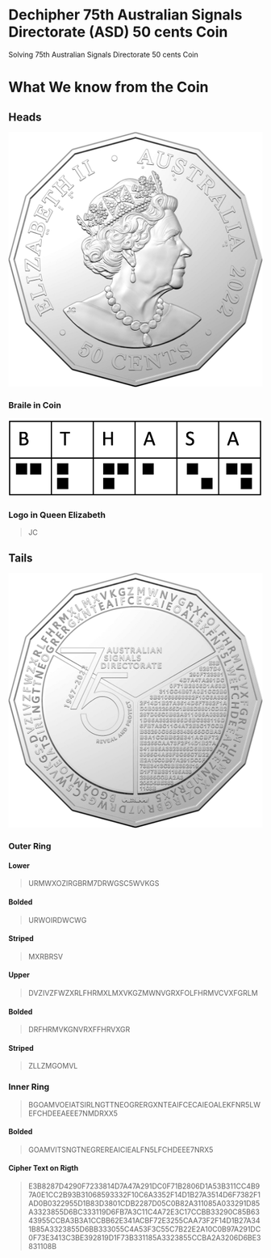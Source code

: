 # Dechipher 75th Australian Signals Directorate (ASD) 50 cents Coin
Solving 75th Australian Signals Directorate 50 cents Coin

# What We know from the Coin

## Heads
![Heads](/0002517_75th-anniversary-of-the-australian-signals-directorate-50c-uncirculated-coin-2022.jpeg)

### Braile in Coin
![BraileCoin](/Braile-Coin.png)

### Logo in Queen Elizabeth
> JC

## Tails
![Heads](/0002515_75th-anniversary-of-the-australian-signals-directorate-50c-uncirculated-coin-2022.jpeg)

### Outer Ring
#### Lower
> URMWXOZIRGBRM7DRWGSC5WVKGS

#### Bolded
> URWOIRDWCWG

#### Striped
> MXRBRSV

#### Upper
> DVZIVZFWZXRLFHRMXLMXVKGZMWNVGRXFOLFHRMVCVXFGRLM

#### Bolded
> DRFHRMVKGNVRXFFHRVXGR

#### Striped
> ZLLZMGOMVL

### Inner Ring
> BGOAMVOEIATSIRLNGTTNEOGRERGXNTEAIFCECAIEOALEKFNR5LWEFCHDEEAEEE7NMDRXX5

#### Bolded
> GOAMVITSNGTNEGREREAICIEALFN5LFCHDEEE7NRX5

#### Cipher Text on Rigth
> E3B8287D4290F7233814D7A47A291DC0F71B2806D1A53B311CC4B97A0E1CC2B93B31068593332F10C6A3352F14D1B27A3514D6F7382F1AD0B0322955D1B83D3801CDB2287D05C0B82A311085A033291D85A3323855D6BC333119D6FB7A3C11C4A72E3C17CCBB33290C85B6343955CCBA3B3A1CCBB62E341ACBF72E3255CAA73F2F14D1B27A341B85A3323855D6BB333055C4A53F3C55C7B22E2A10C0B97A291DC0F73E3413C3BE392819D1F73B331185A3323855CCBA2A3206D6BE3831108B



